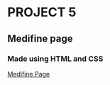 # PROJECT 5

## Medifine page

### Made using HTML and CSS

[Medifine Page](https://medifine-page.netlify.app/)